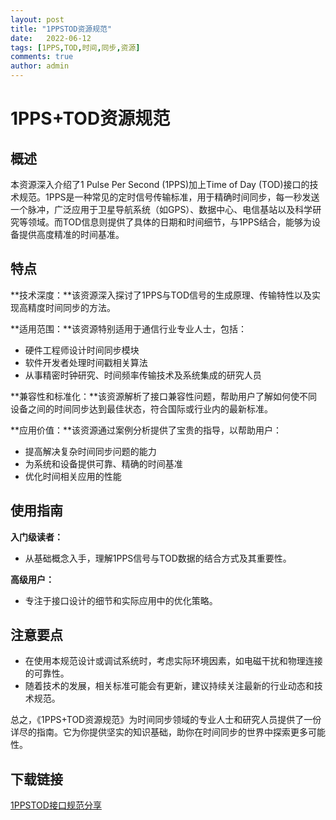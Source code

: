 ```yaml
---
layout: post
title: "1PPSTOD资源规范"
date:   2022-06-12
tags: [1PPS,TOD,时间,同步,资源]
comments: true
author: admin
---
```

# 1PPS+TOD资源规范

## 概述

本资源深入介绍了1 Pulse Per Second (1PPS)加上Time of Day (TOD)接口的技术规范。1PPS是一种常见的定时信号传输标准，用于精确时间同步，每一秒发送一个脉冲，广泛应用于卫星导航系统（如GPS）、数据中心、电信基站以及科学研究等领域。而TOD信息则提供了具体的日期和时间细节，与1PPS结合，能够为设备提供高度精准的时间基准。

## 特点

**技术深度：**该资源深入探讨了1PPS与TOD信号的生成原理、传输特性以及实现高精度时间同步的方法。

**适用范围：**该资源特别适用于通信行业专业人士，包括：

* 硬件工程师设计时间同步模块
* 软件开发者处理时间戳相关算法
* 从事精密时钟研究、时间频率传输技术及系统集成的研究人员

**兼容性和标准化：**该资源解析了接口兼容性问题，帮助用户了解如何使不同设备之间的时间同步达到最佳状态，符合国际或行业内的最新标准。

**应用价值：**该资源通过案例分析提供了宝贵的指导，以帮助用户：

* 提高解决复杂时间同步问题的能力
* 为系统和设备提供可靠、精确的时间基准
* 优化时间相关应用的性能

## 使用指南

**入门级读者：**

* 从基础概念入手，理解1PPS信号与TOD数据的结合方式及其重要性。

**高级用户：**

* 专注于接口设计的细节和实际应用中的优化策略。

## 注意要点

* 在使用本规范设计或调试系统时，考虑实际环境因素，如电磁干扰和物理连接的可靠性。
* 随着技术的发展，相关标准可能会有更新，建议持续关注最新的行业动态和技术规范。

总之，《1PPS+TOD资源规范》为时间同步领域的专业人士和研究人员提供了一份详尽的指南。它为你提供坚实的知识基础，助你在时间同步的世界中探索更多可能性。

## 下载链接

[1PPSTOD接口规范分享](https://pan.quark.cn/s/aafa00b9ed97)